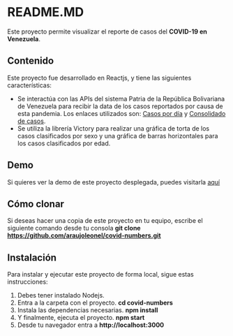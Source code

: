 # README.MD
Este proyecto permite visualizar el reporte de casos del **COVID-19 en Venezuela**.

## Contenido 
Este proyecto fue desarrollado en Reactjs, y tiene las siguientes características:
- Se interactúa con las APIs del sistema Patria de la República Bolivariana de Venezuela para recibir la data de los casos reportados por causa de esta pandemia. Los enlaces utilizados son: [Casos por día](https://covid19.patria.org.ve/api/v1/timeline) y [Consolidado de casos](https://covid19.patria.org.ve/api/v1/summary).
- Se utiliza la librería Victory para realizar una gráfica de torta de los casos clasificados por sexo y una gráfica de barras horizontales para los casos clasificados por edad. 

## Demo 
Si quieres ver la demo de este proyecto desplegada, puedes visitarla [aquí](https://araujoleonel.github.io/covid-numbers)

## Cómo clonar 
Si deseas hacer una copia de este proyecto en tu equipo, escribe el siguiente comando desde tu consola
**git clone https://github.com/araujoleonel/covid-numbers.git**

## Instalación 
Para instalar y ejecutar este proyecto de forma local, sigue estas instrucciones:
1. Debes tener instalado Nodejs.
2. Entra a la carpeta con el proyecto.
**cd covid-numbers**
3. Instala las dependencias necesarias.
**npm install**
4. Y finalmente, ejecuta el proyecto.
**npm start**
5. Desde tu navegador entra a **http://localhost:3000** 
